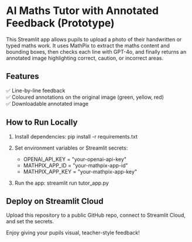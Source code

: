 # AI Maths Tutor with Annotated Feedback (Prototype)

This Streamlit app allows pupils to upload a photo of their handwritten or typed maths work. It uses MathPix to extract the maths content and bounding boxes, then checks each line with GPT-4o, and finally returns an annotated image highlighting correct, caution, or incorrect areas.

## Features

✅ Line-by-line feedback  
✅ Coloured annotations on the original image (green, yellow, red)  
✅ Downloadable annotated image

## How to Run Locally

1. Install dependencies:
   pip install -r requirements.txt

2. Set environment variables or Streamlit secrets:
   - OPENAI_API_KEY = "your-openai-api-key"
   - MATHPIX_APP_ID = "your-mathpix-app-id"
   - MATHPIX_APP_KEY = "your-mathpix-app-key"

3. Run the app:
   streamlit run tutor_app.py

## Deploy on Streamlit Cloud

Upload this repository to a public GitHub repo, connect to Streamlit Cloud, and set the secrets.

Enjoy giving your pupils visual, teacher-style feedback!